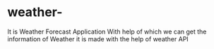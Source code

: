# weather-
It is Weather Forecast Application With help of which we can get the information of Weather it is made with the help of weather API 
